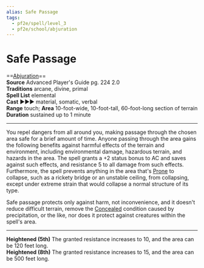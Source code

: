 ```yaml
---
alias: Safe Passage 
tags:
  - pf2e/spell/level_3
  - pf2e/school/abjuration
---
```


# Safe Passage

==[Abjuration](../../../Traits/Abjuration.md)==  
__Source__ Advanced Player's Guide pg. 224 2.0  
**Traditions** arcane, divine, primal  
**Spell List** elemental  
**Cast** ►►► material, somatic, verbal  
**Range** touch; **Area** 10-foot-wide, 10-foot-tall, 60-foot-long section of terrain  
**Duration** sustained up to 1 minute

---

You repel dangers from all around you, making passage through the chosen area safe for a brief amount of time. Anyone passing through the area gains the following benefits against harmful effects of the terrain and environment, including environmental damage, hazardous terrain, and hazards in the area. The spell grants a +2 status bonus to AC and saves against such effects, and resistance 5 to all damage from such effects. Furthermore, the spell prevents anything in the area that's [Prone](../../../Conditions/Prone.md) to collapse, such as a rickety bridge or an unstable ceiling, from collapsing, except under extreme strain that would collapse a normal structure of its type.

Safe passage protects only against harm, not inconvenience, and it doesn't reduce difficult terrain, remove the [Concealed](../../../Conditions/Concealed.md) condition caused by precipitation, or the like, nor does it protect against creatures within the spell's area.

<hr>

**Heightened (5th)** The granted resistance increases to 10, and the area can be 120 feet long.  
**Heightened (8th)** The granted resistance increases to 15, and the area can be 500 feet long.
